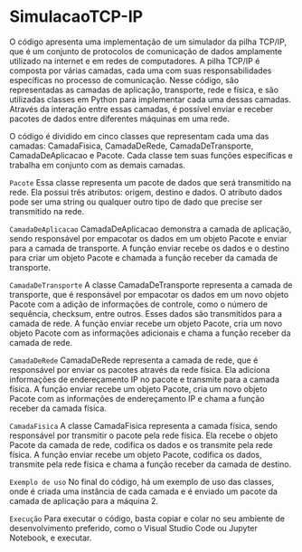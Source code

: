 # SimulacaoTCP-IP

O código apresenta uma implementação de um simulador da pilha TCP/IP, que é um conjunto de protocolos de comunicação de dados amplamente utilizado na internet e em redes de computadores. A pilha TCP/IP é composta por várias camadas, cada uma com suas responsabilidades específicas no processo de comunicação. Nesse código, são representadas as camadas de aplicação, transporte, rede e física, e são utilizadas classes em Python para implementar cada uma dessas camadas. Através da interação entre essas camadas, é possível enviar e receber pacotes de dados entre diferentes máquinas em uma rede.

O código é dividido em cinco classes que representam cada uma das camadas: CamadaFisica, CamadaDeRede, CamadaDeTransporte, CamadaDeAplicacao e Pacote. Cada classe tem suas funções específicas e trabalha em conjunto com as demais camadas.

`Pacote`
Essa classe representa um pacote de dados que será transmitido na rede. Ela possui três atributos: origem, destino e dados. O atributo dados pode ser uma string ou qualquer outro tipo de dado que precise ser transmitido na rede.

`CamadaDeAplicacao`
CamadaDeAplicacao demonstra a camada de aplicação, sendo responsável por empacotar os dados em um objeto Pacote e enviar para a camada de transporte. A função enviar recebe os dados e o destino para criar um objeto Pacote e chamada a função receber da camada de transporte.

`CamadaDeTransporte`
A classe CamadaDeTransporte representa a camada de transporte, que é responsável por empacotar os dados em um novo objeto Pacote com a adição de informações de controle, como o número de sequência, checksum, entre outros. Esses dados são transmitidos para a camada de rede. A função enviar recebe um objeto Pacote, cria um novo objeto Pacote com as informações adicionais e chama a função receber da camada de rede.

`CamadaDeRede`
CamadaDeRede representa a camada de rede, que é responsável por enviar os pacotes através da rede física. Ela adiciona informações de endereçamento IP no pacote e transmite para a camada física. A função enviar recebe um objeto Pacote, cria um novo objeto Pacote com as informações de endereçamento IP e chama a função receber da camada física.

`CamadaFisica`
A classe CamadaFisica representa a camada física, sendo responsável por transmitir o pacote pela rede física. Ela recebe o objeto Pacote da camada de rede, codifica os dados e os transmite pela rede física. A função enviar recebe um objeto Pacote, codifica os dados, transmite pela rede física e chama a função receber da camada de destino.

`Exemplo de uso`
No final do código, há um exemplo de uso das classes, onde é criada uma instância de cada camada e é enviado um pacote da camada de aplicação para a máquina 2.

`Execução`
Para executar o código, basta copiar e colar no seu ambiente de desenvolvimento preferido, como o Visual Studio Code ou Jupyter Notebook, e executar.
